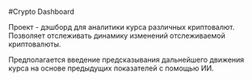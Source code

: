 #Crypto Dashboard

Проект - дэшборд для аналитики курса различных криптовалют. Позволяет отслеживать динамику изменений отслеживаемой криптовалюты. 

Предполагается введение предсказывания дальнейшего движения курса на основе предыдущих показателей с помощью ИИ. 
